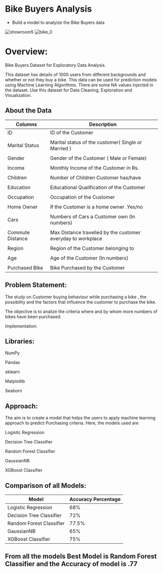 #                Bike Buyers Analysis

  - Build a model to analyize the Bike Buyers data
 
 ![showroom5](https://user-images.githubusercontent.com/98824022/177540035-a01c964c-06bc-49e2-b394-b79b23eb5073.jpg)
 ![bike_0](https://user-images.githubusercontent.com/98824022/177540234-b65556cd-ab05-4a34-a2f8-51cf19b61466.jpg)

# Overview:
Bike Buyers Dataset for Exploratory Data Analysis.

This dataset has details of 1000 users from different backgrounds and whether or not they buy a bike. This data can be used for prediction models using Machine Learning Algorithms. There are some NA values injected in the dataset. Use this dataset for Data Cleaning, Exploration and Visualization.

## About the Data

| Columns            |      Description                                                        |
|--------------------|------------------------------------------------------------------------ |
| ID                 |       ID of the Customer                                                |
|                    |                                                                         | 
|Marital Status      |   Marital status of the customer( Single or Married )                   |
|                    |                                                                         |
| Gender             |   Gender of the Customer ( Male or Female)                              |
|                    |                                                                         | 
| Income             |   Monthly Income of the Customer in Rs.                                 | 
|                    |                                                                         |
|Children            |   Number of Children Customer has/have                                  |
|                    |                                                                         |
|Education           |   Educational Qualification of the Customer                             |       
|                    |                                                                         |
|Occupation          |   Occupation of the Customer                                            |
|                    |                                                                         | 
|Home Owner          |   If the Customer is a home owner .Yes/no                               |  
|                    |                                                                         |
|Cars                |   Numbers of Cars a Customer own (In numbers)                           |
|                    |                                                                         |
|Commute Distance    |   Max Distance travelled by the customer everyday to workplace          |
|                    |                                                                         |
| Region             |   Region of the Customer belonging to                                   |
|                    |                                                                         |
|  Age               |    Age of the Customer (In numbers)                                     |
|                    |                                                                         |
| Purchased Bike     |    Bike Purchased by the Customer                                       |

## Problem Statement:

The study on Customer buying behaviour while purchasing a bike , the possibility and the factors that influence the customer to purchase the bike.

The objective is to analize the criteria where and by whom more numbers of bikes have been purchased.

Implementation:

## Libraries:
NumPy

Pandas 

sklearn 

Matplotlib 

Seaborn

## Approach:

The aim is to create a model that helps the users to apply machine learning approach to predict Purchasing criteria. Here, the models used are

Logistic Regression

Decision Tree Classifier 

Random Forest Classifier

GaussianNB

XGBoost Classifier

## Comparison of all Models:

|Model                      | Accuracy Percentage |	                                                            
|---------------------------|-------------------- |
|Logistic Regression	      |      68%	          |    
|Decision Tree Classifier  	|      72%	          |   
|Random Forest	Classifier  |      77.5%	        |    
|GaussianNB                 |      65%	          |   
|XGBoost Classifier         |      75%	          |   

## From all the models Best Model is Random Forest Classifier and the Accuracy of model is .77

